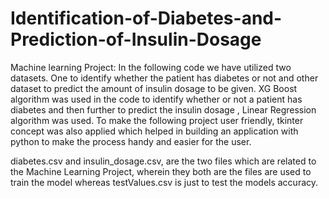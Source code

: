 # Identification-of-Diabetes-and-Prediction-of-Insulin-Dosage

Machine learning Project: In the following code we have utilized two datasets. One to identify whether the patient has diabetes or not and other dataset to predict the amount of insulin dosage to be given. XG Boost algorithm was used in the code to identify whether or not a patient has diabetes and then further to predict the insulin dosage , Linear Regression algorithm was used. To make the following project user friendly, tkinter concept was also applied which helped in building an application with python to make the process handy and easier for the user.

diabetes.csv and insulin_dosage.csv, are the two files which are related to the Machine Learning Project, wherein they both are the files are used to train the model whereas testValues.csv is just to test the models accuracy.
